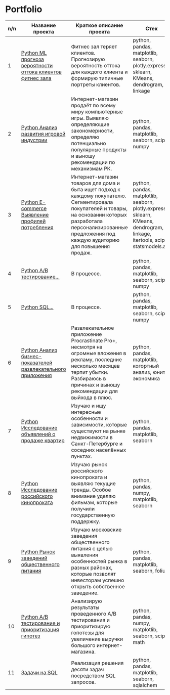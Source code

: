 # Portfolio
| n/n | Название проекта | Краткое описание проекта | Стек |  
|-|-|-|-|    
|1| [Python ML прогноза вероятности оттока клиентов фитнес зала](https://github.com/OlySub/Portfolio/tree/main/Python%20%D0%9F%D1%80%D0%BE%D0%B3%D0%BD%D0%BE%D0%B7%20%D0%B2%D0%B5%D1%80%D0%BE%D1%8F%D1%82%D0%BD%D0%BE%D1%81%D1%82%D0%B8%20%D0%BE%D1%82%D1%82%D0%BE%D0%BA%D0%B0%20%D0%BA%D0%BB%D0%B8%D0%B5%D0%BD%D1%82%D0%BE%D0%B2%20%D1%84%D0%B8%D1%82%D0%BD%D0%B5%D1%81%20%D0%B7%D0%B0%D0%BB%D0%B0) | Фитнес зал теряет клиентов. Прогнозирую вероятность оттока для каждого клиента и формирую типичные портреты клиентов. | python, pandas, matplotlib, seaborn, plotly.express, sklearn, KMeans, dendrogram, linkage |  
|2| [Python Анализ развития игровой индустрии](https://github.com/OlySub/Portfolio/tree/main/Python%20%D0%90%D0%BD%D0%B0%D0%BB%D0%B8%D0%B7%20%D1%80%D0%B0%D0%B7%D0%B2%D0%B8%D1%82%D0%B8%D1%8F%20%D0%B8%D0%B3%D1%80%D0%BE%D0%B2%D0%BE%D0%B9%20%D0%B8%D0%BD%D0%B4%D1%83%D1%81%D1%82%D1%80%D0%B8%D0%B8) | Интернет-магазин продаёт по всему миру компьютерные игры. Выявляю определяющие закономерности, определяю потенциально популярные продукты и выношу рекомендации по механизмам РК. | python, pandas, matplotlib, seaborn, scipy, numpy |  
|3| [Python E-commerce Выявление профилей потребления](https://github.com/OlySub/Portfolio/tree/main/Python%20E-commerce%20%D0%92%D1%8B%D1%8F%D0%B2%D0%BB%D0%B5%D0%BD%D0%B8%D0%B5%20%D0%BF%D1%80%D0%BE%D1%84%D0%B8%D0%BB%D0%B5%D0%B9%20%D0%BF%D0%BE%D1%82%D1%80%D0%B5%D0%B1%D0%BB%D0%B5%D0%BD%D0%B8%D1%8F) | Интернет-магазин товаров для дома и быта ищет подход к каждому покупателю. Сегментировала покупателей и товары, на основании которых разработала персонализированные предложения под каждую аудиторию для повышения продаж. | python, pandas, matplotlib, seaborn, plotly.express, sklearn, KMeans, dendrogram, linkage, itertools, scipy, statsmodels.api |  
|4| [Python A/B тестирование...]() | В процессе. | python, pandas, matplotlib, seaborn, scipy, numpy |  
|5| [Python SQL...]() | В процессе. | python, pandas, matplotlib, seaborn, scipy, numpy |  
|6| [Python Анализ бизнес-показателей развлекательного приложения](https://github.com/OlySub/Portfolio/tree/main/Python%20%D0%90%D0%BD%D0%B0%D0%BB%D0%B8%D0%B7%20%D0%B1%D0%B8%D0%B7%D0%BD%D0%B5%D1%81-%D0%BF%D0%BE%D0%BA%D0%B0%D0%B7%D0%B0%D1%82%D0%B5%D0%BB%D0%B5%D0%B9%20%D1%80%D0%B0%D0%B7%D0%B2%D0%BB%D0%B5%D0%BA%D0%B0%D1%82%D0%B5%D0%BB%D1%8C%D0%BD%D0%BE%D0%B3%D0%BE%20%D0%BF%D1%80%D0%B8%D0%BB%D0%BE%D0%B6%D0%B5%D0%BD%D0%B8%D1%8F) | Развлекательное приложение Procrastinate Pro+, несмотря на огромные вложения в рекламу, последние несколько месяцев терпит убытки. Разбираюсь в причинах и выношу рекомендации для выйхода в плюс. | python, pandas, matplotlib, когортный анализ, юнит-экономика |  
|7| [Python Исследование объявлений о продаже квартир](https://github.com/OlySub/Portfolio/tree/main/Python%20%D0%98%D1%81%D1%81%D0%BB%D0%B5%D0%B4%D0%BE%D0%B2%D0%B0%D0%BD%D0%B8%D0%B5%20%D0%BE%D0%B1%D1%8A%D1%8F%D0%B2%D0%BB%D0%B5%D0%BD%D0%B8%D0%B9%20%D0%BE%20%D0%BF%D1%80%D0%BE%D0%B4%D0%B0%D0%B6%D0%B5%20%D0%BA%D0%B2%D0%B0%D1%80%D1%82%D0%B8%D1%80) | Изучаю и ищу интересные особенности и зависимости, которые существуют на рынке недвижимости в Санкт-Петербурге и соседних населённых пунктах. | python, pandas, matplotlib, seaborn |  
|8| [Python Исследование российского кинопроката](https://github.com/OlySub/Portfolio/tree/main/Python%20%D0%98%D1%81%D1%81%D0%BB%D0%B5%D0%B4%D0%BE%D0%B2%D0%B0%D0%BD%D0%B8%D0%B5%20%D1%80%D0%BE%D1%81%D1%81%D0%B8%D0%B9%D1%81%D0%BA%D0%BE%D0%B3%D0%BE%20%D0%BA%D0%B8%D0%BD%D0%BE%D0%BF%D1%80%D0%BE%D0%BA%D0%B0%D1%82%D0%B0) | Изучаю рынок российского кинопроката и выявляю текущие тренды. Особое внимание уделяю фильмам, которые получили государственную поддержку. | python, pandas, numpy, matplotlib, seaborn |  
|9| [Python Рынок заведений общественного питания](https://github.com/OlySub/Portfolio/tree/main/Python%20%D0%A0%D1%8B%D0%BD%D0%BE%D0%BA%20%D0%B7%D0%B0%D0%B2%D0%B5%D0%B4%D0%B5%D0%BD%D0%B8%D0%B9%20%D0%BE%D0%B1%D1%89%D0%B5%D1%81%D1%82%D0%B2%D0%B5%D0%BD%D0%BD%D0%BE%D0%B3%D0%BE%20%D0%BF%D0%B8%D1%82%D0%B0%D0%BD%D0%B8%D1%8F) | Изучаю московские заведения общественного питания с целью выявления особенностей рынка в разных районах, которые позволят инвесторам успешно открыть собственное заведение. | python, pandas, matplotlib, seaborn, folium |  
|10| [Python A/B тестирование и приоритизация гипотез](https://github.com/OlySub/Portfolio/tree/main/Python%20AB%20%D1%82%D0%B5%D1%81%D1%82%D0%B8%D1%80%D0%BE%D0%B2%D0%B0%D0%BD%D0%B8%D0%B5%20%D0%B8%20%D0%BF%D1%80%D0%B8%D0%BE%D1%80%D0%B8%D1%82%D0%B8%D0%B7%D0%B0%D1%86%D0%B8%D1%8F%20%D0%B3%D0%B8%D0%BF%D0%BE%D1%82%D0%B5%D0%B7%20%D0%B4%D0%BB%D1%8F%20%D1%83%D0%B2%D0%B5%D0%BB%D0%B8%D1%87%D0%B5%D0%BD%D0%B8%D1%8F%20%D0%B2%D1%8B%D1%80%D1%83%D1%87%D0%BA%D0%B8%20%D0%B8%D0%BD%D1%82%D0%B5%D1%80%D0%BD%D0%B5%D1%82-%D0%BC%D0%B0%D0%B3%D0%B0%D0%B7%D0%B8%D0%BD%D0%B0) | Анализирую результаты проведенного A/B тестирования и приоритизирую гопотезы для увеличение выручки большого интернет-магазина. | python, pandas, numpy, matplotlib, seaborn, scipy, math |  
|11| [Задачи на SQL](https://github.com/OlySub/Portfolio/tree/main/%D0%97%D0%B0%D0%B4%D0%B0%D1%87%D0%B8%20%D0%BD%D0%B0%20SQL) | Реализация решения десяти задач посредством SQL запросов. | python, pandas, matplotlib, seaborn, sqlalchem |   
